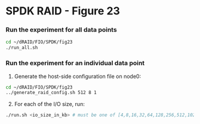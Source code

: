 # SPDK RAID - Figure 23

### Run the experiment for all data points
```Bash
cd ~/dRAID/FIO/SPDK/fig23
./run_all.sh
```

### Run the experiment for an individual data point

1. Generate the host-side configuration file on node0:
```Bash
cd ~/dRAID/FIO/SPDK/fig23
../generate_raid_config.sh 512 8 1
```

2. For each of the I/O size, run:
```Bash
./run.sh <io_size_in_kb> # must be one of [4,8,16,32,64,128,256,512,1024,2048,3072]
```